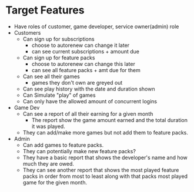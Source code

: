 # Target Features
 - Have roles of customer, game developer, service owner(admin) role
 - Customers 
    - Can sign up for subscriptions 
        - choose to autorenew can change it later
        - can see current subscriptions + amount due
    - Can sign up for feature packs
        - choose to autorenew can change this later
        - can see all feature packs + amt due for them
    - Can see all their games 
        - games they don't own are greyed out
    - Can see play history with the date and duration shown
    - Can Simulate "play" of games 
    - Can only have the allowed amount of concurrent logins
- Game Dev
    - Can see a report of all their earning for a given month
        - The report show the game amount earned and the total duration it was played.
    - They can add/make more games but not add them to feature packs.
- Admin
    - Can add games to feature packs. 
    - They can potentially make new feature packs? 
    - They have a basic report that shows the developer's name and how much they are owed. 
    - They can see another report that shows the most played feature packs in order from most to least along with that packs most played game for the given month. 


 